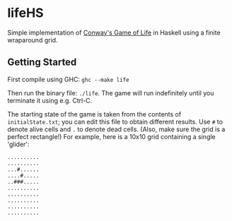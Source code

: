 # lifeHS
Simple implementation of [Conway's Game of Life][1] in Haskell using a finite wraparound grid.

## Getting Started

First compile using GHC: `ghc --make life`

Then run the binary file: `./life`. The game will run indefinitely until you terminate it using e.g. Ctrl-C.

The starting state of the game is taken from the contents of `initialState.txt`; you can edit this file to obtain different results. Use `#` to denote alive cells and `.` to denote dead cells. (Also, make sure the grid is a perfect rectangle!) For example, here is a 10x10 grid containing a single 'glider':

    ..........
    ..........
    ...#......
    ....#.....
    ..###.....
    ..........
    ..........
    ..........
    ..........
    ..........
    
[1]: https://en.wikipedia.org/wiki/Conway's_Game_of_Life
